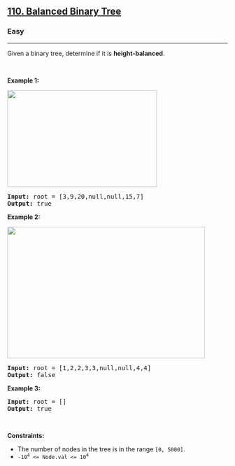 <h2><a href="https://leetcode.com/problems/balanced-binary-tree/">110. Balanced Binary Tree</a></h2><h3>Easy</h3><hr><div class="cye-lm-tag"><p class="cye-lm-tag">Given a binary tree, determine if it is <span data-keyword="height-balanced" class="cye-lm-tag"><strong>height-balanced</strong></span>.</p>

<p class="cye-lm-tag">&nbsp;</p>
<p class="cye-lm-tag"><strong class="example">Example 1:</strong></p>
<img alt="" src="https://assets.leetcode.com/uploads/2020/10/06/balance_1.jpg" style="width: 342px; height: 221px;">
<pre><strong>Input:</strong> root = [3,9,20,null,null,15,7]
<strong>Output:</strong> true
</pre>

<p class="cye-lm-tag"><strong class="example">Example 2:</strong></p>
<img alt="" src="https://assets.leetcode.com/uploads/2020/10/06/balance_2.jpg" style="width: 452px; height: 301px;">
<pre class="cye-lm-tag"><strong>Input:</strong> root = [1,2,2,3,3,null,null,4,4]
<strong>Output:</strong> false
</pre>

<p class="cye-lm-tag"><strong class="example">Example 3:</strong></p>

<pre><strong>Input:</strong> root = []
<strong>Output:</strong> true
</pre>

<p class="cye-lm-tag">&nbsp;</p>
<p class="cye-lm-tag"><strong>Constraints:</strong></p>

<ul>
	<li>The number of nodes in the tree is in the range <code>[0, 5000]</code>.</li>
	<li><code>-10<sup>4</sup> &lt;= Node.val &lt;= 10<sup>4</sup></code></li>
</ul>
</div>